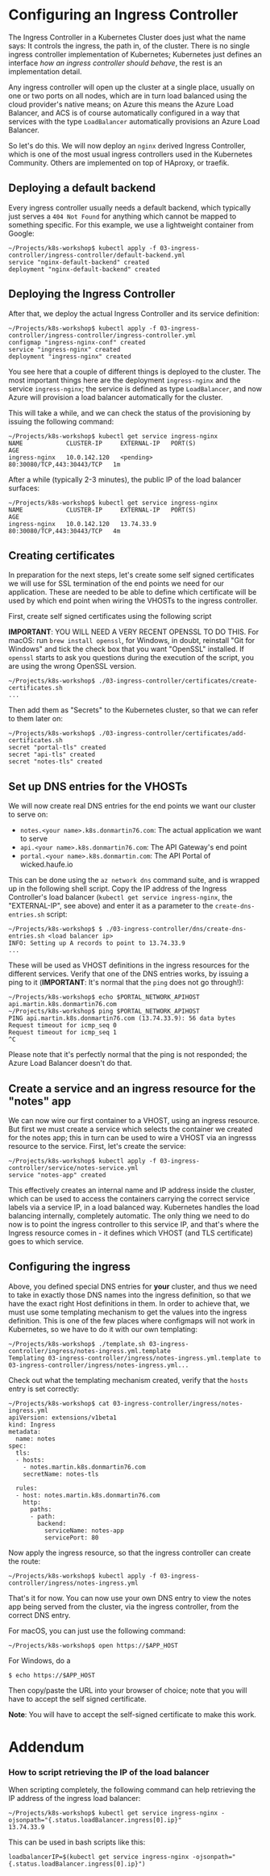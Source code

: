 # Configuring an Ingress Controller

The Ingress Controller in a Kubernetes Cluster does just what the name says: It controls the ingress, the path in, of the cluster. There is no single ingress controller implementation of Kubernetes; Kubernetes just defines an interface _how an ingress controller should behave_, the rest is an implementation detail.

Any ingress controller will open up the cluster at a single place, usually on one or two ports on all nodes, which are in turn load balanced using the cloud provider's native means; on Azure this means the Azure Load Balancer, and ACS is of course automatically configured in a way that services with the type `LoadBalancer` automatically provisions an Azure Load Balancer.

So let's do this. We will now deploy an `nginx` derived Ingress Controller, which is one of the most usual ingress controllers used in the Kubernetes Community. Others are implemented on top of HAproxy, or traefik.

## Deploying a default backend

Every ingress controller usually needs a default backend, which typically just serves a `404 Not Found` for anything which cannot be mapped to something specific. For this example, we use a lightweight container from Google:

```
~/Projects/k8s-workshop$ kubectl apply -f 03-ingress-controller/ingress-controller/default-backend.yml 
service "nginx-default-backend" created
deployment "nginx-default-backend" created
```

## Deploying the Ingress Controller

After that, we deploy the actual Ingress Controller and its service definition:

```
~/Projects/k8s-workshop$ kubectl apply -f 03-ingress-controller/ingress-controller/ingress-controller.yml 
configmap "ingress-nginx-conf" created
service "ingress-nginx" created
deployment "ingress-nginx" created
```

You see here that a couple of different things is deployed to the cluster. The most important things here are the deployment `ingress-nginx` and the service `ingress-nginx`; the service is defined as type `LoadBalancer`, and now Azure will provision a load balancer automatically for the cluster.

This will take a while, and we can check the status of the provisioning by issuing the following command:

```
~/Projects/k8s-workshop$ kubectl get service ingress-nginx
NAME            CLUSTER-IP     EXTERNAL-IP   PORT(S)                      AGE
ingress-nginx   10.0.142.120   <pending>     80:30080/TCP,443:30443/TCP   1m
```

After a while (typically 2-3 minutes), the public IP of the load balancer surfaces:

```
~/Projects/k8s-workshop$ kubectl get service ingress-nginx
NAME            CLUSTER-IP     EXTERNAL-IP   PORT(S)                      AGE
ingress-nginx   10.0.142.120   13.74.33.9    80:30080/TCP,443:30443/TCP   4m
```

## Creating certificates

In preparation for the next steps, let's create some self signed certificates we will use for SSL termination of the end points we need for our application. These are needed to be able to define which certificate will be used by which end point when wiring the VHOSTs to the ingress controller.

First, create self signed certificates using the following script

**IMPORTANT**: YOU WILL NEED A VERY RECENT OPENSSL TO DO THIS. For macOS: run `brew install openssl`, for Windows, in doubt, reinstall "Git for Windows" and tick the check box that you want "OpenSSL" installed. If `openssl` starts to ask you questions during the execution of the script, you are using the wrong OpenSSL version.

```
~/Projects/k8s-workshop$ ./03-ingress-controller/certificates/create-certificates.sh
...
```

Then add them as "Secrets" to the Kubernetes cluster, so that we can refer to them later on:

```
~/Projects/k8s-workshop$ ./03-ingress-controller/certificates/add-certificates.sh 
secret "portal-tls" created
secret "api-tls" created
secret "notes-tls" created
```

## Set up DNS entries for the VHOSTs

We will now create real DNS entries for the end points we want our cluster to serve on:

* `notes.<your name>.k8s.donmartin76.com`: The actual application we want to serve
* `api.<your name>.k8s.donmartin76.com`: The API Gateway's end point
* `portal.<your name>.k8s.donmartin.com`: The API Portal of wicked.haufe.io

This can be done using the `az network dns` command suite, and is wrapped up in the following shell script. Copy the IP address of the Ingress Controller's load balancer (`kubectl get service ingress-nginx`, the "EXTERNAL-IP", see above) and enter it as a parameter to the `create-dns-entries.sh` script:

```
~/Projects/k8s-workshop$ $ ./03-ingress-controller/dns/create-dns-entries.sh <load balancer ip>
INFO: Setting up A records to point to 13.74.33.9
...
```

These will be used as VHOST definitions in the ingress resources for the different services. Verify that one of the DNS entries works, by issuing a ping to it (**IMPORTANT**: It's normal that the `ping` does not go through!):

```
~/Projects/k8s-workshop$ echo $PORTAL_NETWORK_APIHOST
api.martin.k8s.donmartin76.com
~/Projects/k8s-workshop$ ping $PORTAL_NETWORK_APIHOST
PING api.martin.k8s.donmartin76.com (13.74.33.9): 56 data bytes
Request timeout for icmp_seq 0
Request timeout for icmp_seq 1
^C
```

Please note that it's perfectly normal that the ping is not responded; the Azure Load Balancer doesn't do that.

## Create a service and an ingress resource for the "notes" app

We can now wire our first container to a VHOST, using an ingress resource. But first we must create a service which selects the container we created for the notes app; this in turn can be used to wire a VHOST via an ingresss resource to the service. First, let's create the service:

```
~/Projects/k8s-workshop$ kubectl apply -f 03-ingress-controller/service/notes-service.yml
service "notes-app" created
```

This effectively creates an internal name and IP address inside the cluster, which can be used to access the containers carrying the correct service labels via a service IP, in a load balanced way. Kubernetes handles the load balancing internally, completely automatic. The only thing we need to do now is to point the ingress controller to this service IP, and that's where the Ingress resource comes in - it defines which VHOST (and TLS certificate) goes to which service.

## Configuring the ingress

Above, you defined special DNS entries for **your** cluster, and thus we need to take in exactly those DNS names into the ingress definition, so that we have the exact right Host definitions in them. In order to achieve that, we must use some templating mechanism to get the values into the ingress definition. This is one of the few places where configmaps will not work in Kubernetes, so we have to do it with our own templating:

```
~/Projects/k8s-workshop$ ./template.sh 03-ingress-controller/ingress/notes-ingress.yml.template
Templating 03-ingress-controller/ingress/notes-ingress.yml.template to 03-ingress-controller/ingress/notes-ingress.yml...
```

Check out what the templating mechanism created, verify that the `hosts` entry is set correctly:

```
~/Projects/k8s-workshop$ cat 03-ingress-controller/ingress/notes-ingress.yml
apiVersion: extensions/v1beta1
kind: Ingress
metadata:
  name: notes
spec:
  tls:
  - hosts:
    - notes.martin.k8s.donmartin76.com
    secretName: notes-tls

  rules:
  - host: notes.martin.k8s.donmartin76.com
    http:
      paths:
      - path:
        backend:
          serviceName: notes-app
          servicePort: 80
```

Now apply the ingress resource, so that the ingress controller can create the route:

```
~/Projects/k8s-workshop$ kubectl apply -f 03-ingress-controller/ingress/notes-ingress.yml
```

That's it for now. You can now use your own DNS entry to view the notes app being served from the cluster, via the ingress controller, from the correct DNS entry.

For macOS, you can just use the following command:

```
~/Projects/k8s-workshop$ open https://$APP_HOST
```

For Windows, do a

```
$ echo https://$APP_HOST
```

Then copy/paste the URL into your browser of choice; note that you will have to accept the self signed certificate.

**Note**: You will have to accept the self-signed certificate to make this work.

# Addendum

### How to script retrieving the IP of the load balancer

When scripting completely, the following command can help retrieving the IP address of the ingress load balancer:

```
~/Projects/k8s-workshop$ kubectl get service ingress-nginx -ojsonpath="{.status.loadBalancer.ingress[0].ip}"
13.74.33.9
```

This can be used in bash scripts like this:

```
loadbalancerIP=$(kubectl get service ingress-nginx -ojsonpath="{.status.loadBalancer.ingress[0].ip}")
```

